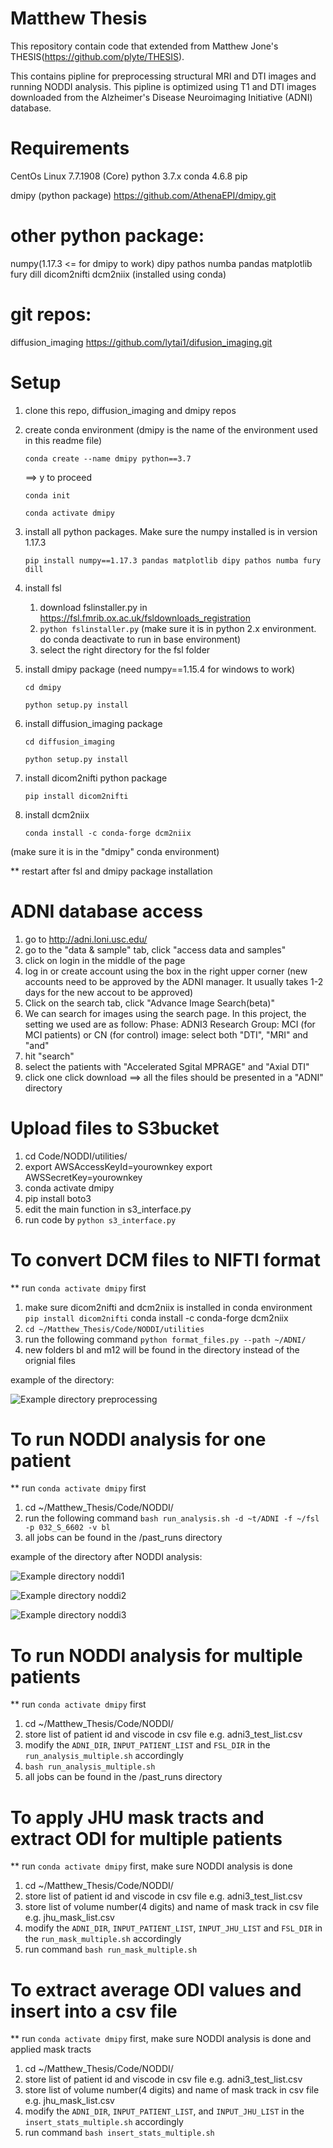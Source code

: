 # Matthew Thesis
This repository contain code that extended from Matthew Jone's THESIS(https://github.com/plyte/THESIS).

This contains pipline for preprocessing structural MRI and DTI images and running NODDI analysis. This pipline is optimized using T1 and DTI images downloaded from the Alzheimer's Disease Neuroimaging Initiative (ADNI) database.

# Requirements 
CentOs Linux 7.7.1908 (Core)
python 3.7.x
conda 4.6.8
pip

dmipy (python package)
https://github.com/AthenaEPI/dmipy.git

# other python package:
numpy(1.17.3 <= for dmipy to work)
dipy
pathos
numba
pandas
matplotlib
fury
dill
dicom2nifti
dcm2niix (installed using conda)

# git repos:
diffusion_imaging
https://github.com/lytai1/difusion_imaging.git

# Setup
1. clone this repo, diffusion_imaging and dmipy repos
2. create conda environment (dmipy is the name of the environment used in this readme file)
      
      `conda create --name dmipy python==3.7`
      
      ==> y to proceed
      
      `conda init`
      
      `conda activate dmipy`
      
3. install all python packages. Make sure the numpy installed is in version 1.17.3

      `pip install numpy==1.17.3 pandas matplotlib dipy pathos numba fury dill`

4. install fsl
      1. download fslinstaller.py in https://fsl.fmrib.ox.ac.uk/fsldownloads_registration
      2. `python fslinstaller.py` (make sure it is in python 2.x environment. do conda deactivate to run in base environment)
      3. select the right directory for the fsl folder
5. install dmipy package (need numpy==1.15.4 for windows to work)

      `cd dmipy`

      `python setup.py install`

6. install diffusion_imaging package

      `cd diffusion_imaging`

      `python setup.py install`

7. install dicom2nifti python package

      `pip install dicom2nifti`

8. install dcm2niix

      `conda install -c conda-forge dcm2niix`

(make sure it is in the "dmipy" conda environment)


** restart after fsl and dmipy package installation

# ADNI database access
1) go to http://adni.loni.usc.edu/
2) go to the "data & sample" tab, click "access data and samples"
3) click on login in the middle of the page
4) log in or create account using the box in the right upper corner (new accounts need to be approved by the ADNI manager. It usually takes 1-2 days for the new accout to be approved)
5) Click on the search tab, click "Advance Image Search(beta)"
6) We can search for images using the search page. In this project, the setting we used are as follow:
Phase: ADNI3
Research Group: MCI (for MCI patients) or CN (for control)
image: select both "DTI", "MRI" and "and"
7) hit "search" 
8) select the patients with "Accelerated Sgital MPRAGE" and "Axial DTI"
9) click one click download ==> all the files should be presented in a "ADNI" directory

# Upload files to S3bucket
1) cd Code/NODDI/utilities/
2) export AWSAccessKeyId=yourownkey
   export AWSSecretKey=yourownkey
3) conda activate dmipy
4) pip install boto3
5) edit the main function in s3_interface.py
6) run code by `python s3_interface.py`

# To convert DCM files to NIFTI format
** run `conda activate dmipy` first
1) make sure dicom2nifti and dcm2niix is installed in conda environment
      `pip install dicom2nifti`
conda install -c conda-forge dcm2niix
2) `cd ~/Matthew_Thesis/Code/NODDI/utilities`
3) run the following command
      `python format_files.py --path ~/ADNI/`
4) new folders bl and m12 will be found in the directory instead of the orignial files

example of the directory:

![Example directory preprocessing](./Documentation/sample_dir_after_preprocessing.png)

# To run NODDI analysis for one patient
** run `conda activate dmipy` first
1) cd ~/Matthew_Thesis/Code/NODDI/
2) run the following command
`bash run_analysis.sh -d ~t/ADNI -f ~/fsl -p 032_S_6602 -v bl`
3) all jobs can be found in the /past_runs directory

example of the directory after NODDI analysis:

![Example directory noddi1](./Documentation/sample_dir_after_noddi1.png)

![Example directory noddi2](./Documentation/sample_dir_after_noddi2.png)

![Example directory noddi3](./Documentation/sample_dir_after_noddi3.png)

# To run NODDI analysis for multiple patients
** run `conda activate dmipy` first
1) cd ~/Matthew_Thesis/Code/NODDI/
2) store list of patient id and viscode in csv file e.g. adni3_test_list.csv
3) modify the `ADNI_DIR`, `INPUT_PATIENT_LIST` and `FSL_DIR` in the `run_analysis_multiple.sh` accordingly
4) `bash run_analysis_multiple.sh`
5) all jobs can be found in the /past_runs directory

# To apply JHU mask tracts and extract ODI for multiple patients
** run `conda activate dmipy` first, make sure NODDI analysis is done
1) cd ~/Matthew_Thesis/Code/NODDI/
2) store list of patient id and viscode in csv file e.g. adni3_test_list.csv
3) store list of volume number(4 digits) and name of mask track in csv file e.g. jhu_mask_list.csv
4) modify the `ADNI_DIR`, `INPUT_PATIENT_LIST`, `INPUT_JHU_LIST` and `FSL_DIR` in the `run_mask_multiple.sh` accordingly
5) run command
`bash run_mask_multiple.sh`

# To extract average ODI values and insert into a csv file
** run `conda activate dmipy` first, make sure NODDI analysis is done and applied mask tracts
1) cd ~/Matthew_Thesis/Code/NODDI/
2) store list of patient id and viscode in csv file e.g. adni3_test_list.csv
3) store list of volume number(4 digits) and name of mask track in csv file e.g. jhu_mask_list.csv
4) modify the `ADNI_DIR`, `INPUT_PATIENT_LIST`, and `INPUT_JHU_LIST` in the `insert_stats_multiple.sh` accordingly
5) run command
`bash insert_stats_multiple.sh`
